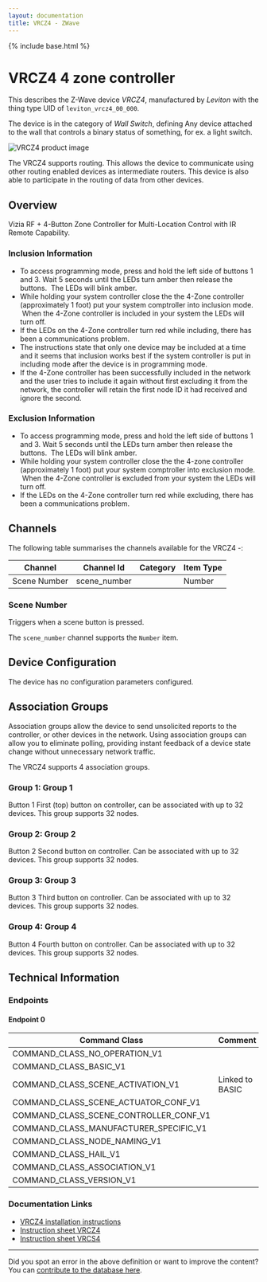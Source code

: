 ```yaml
---
layout: documentation
title: VRCZ4 - ZWave
---
```


{% include base.html %}

# VRCZ4 4 zone controller
This describes the Z-Wave device *VRCZ4*, manufactured by *Leviton* with the thing type UID of ```leviton_vrcz4_00_000```.

The device is in the category of *Wall Switch*, defining Any device attached to the wall that controls a binary status of something, for ex. a light switch.

![VRCZ4 product image](https://www.cd-jackson.com/zwave_device_uploads/879/879_default.png)


The VRCZ4 supports routing. This allows the device to communicate using other routing enabled devices as intermediate routers.  This device is also able to participate in the routing of data from other devices.

## Overview

Vizia RF + 4-Button Zone Controller for Multi-Location Control with IR Remote Capability. 

### Inclusion Information

  * To access programming mode, press and hold the left side of buttons 1 and 3. Wait 5 seconds until the LEDs turn amber then release the buttons.  The LEDs will blink amber.
  * While holding your system controller close the the 4-Zone controller (approximately 1 foot) put your system comptroller into inclusion mode.  When the 4-Zone controller is included in your system the LEDs will turn off.
  * If the LEDs on the 4-Zone controller turn red while including, there has been a communications problem.
  * The instructions state that only one device may be included at a time and it seems that inclusion works best if the system controller is put in including mode after the device is in programming mode.
  * If the 4-Zone controller has been successfully included in the network and the user tries to include it again without first excluding it from the network, the controller will retain the first node ID it had received and ignore the second.

### Exclusion Information

  * To access programming mode, press and hold the left side of buttons 1 and 3. Wait 5 seconds until the LEDs turn amber then release the buttons.  The LEDs will blink amber.
  * While holding your system controller close the the 4-zone controller (approximately 1 foot) put your system comptroller into exclusion mode.  When the 4-Zone controller is excluded from your system the LEDs will turn off.
  * If the LEDs on the 4-Zone controller turn red while excluding, there has been a communications problem.

## Channels

The following table summarises the channels available for the VRCZ4 -:

| Channel | Channel Id | Category | Item Type |
|---------|------------|----------|-----------|
| Scene Number | scene_number |  | Number | 

### Scene Number

Triggers when a scene button is pressed.

The ```scene_number``` channel supports the ```Number``` item.



## Device Configuration

The device has no configuration parameters configured.

## Association Groups

Association groups allow the device to send unsolicited reports to the controller, or other devices in the network. Using association groups can allow you to eliminate polling, providing instant feedback of a device state change without unnecessary network traffic.

The VRCZ4 supports 4 association groups.

### Group 1: Group 1

Button 1
First (top) button on controller, can be associated with up to 32 devices.
This group supports 32 nodes.

### Group 2: Group 2

Button 2
Second button on controller. Can be associated with up to 32 devices.
This group supports 32 nodes.

### Group 3: Group 3

Button 3
Third button on controller. Can be associated with up to 32 devices.
This group supports 32 nodes.

### Group 4: Group 4

Button 4
Fourth button on controller. Can be associated with up to 32 devices.
This group supports 32 nodes.

## Technical Information

### Endpoints

#### Endpoint 0

| Command Class | Comment |
|---------------|---------|
| COMMAND_CLASS_NO_OPERATION_V1| |
| COMMAND_CLASS_BASIC_V1| |
| COMMAND_CLASS_SCENE_ACTIVATION_V1| Linked to BASIC|
| COMMAND_CLASS_SCENE_ACTUATOR_CONF_V1| |
| COMMAND_CLASS_SCENE_CONTROLLER_CONF_V1| |
| COMMAND_CLASS_MANUFACTURER_SPECIFIC_V1| |
| COMMAND_CLASS_NODE_NAMING_V1| |
| COMMAND_CLASS_HAIL_V1| |
| COMMAND_CLASS_ASSOCIATION_V1| |
| COMMAND_CLASS_VERSION_V1| |

### Documentation Links

* [VRCZ4 installation instructions](https://www.cd-jackson.com/zwave_device_uploads/879/LevitonVRCZ4-Installation-Instructions.pdf)
* [Instruction sheet VRCZ4](https://www.cd-jackson.com/zwave_device_uploads/879/Instruction-Sheet-VRCZ4.pdf)
* [Instruction sheet VRCS4](https://www.cd-jackson.com/zwave_device_uploads/879/Instruction-Sheet-VRCS4.pdf)

---

Did you spot an error in the above definition or want to improve the content?
You can [contribute to the database here](http://www.cd-jackson.com/index.php/zwave/zwave-device-database/zwave-device-list/devicesummary/879).
